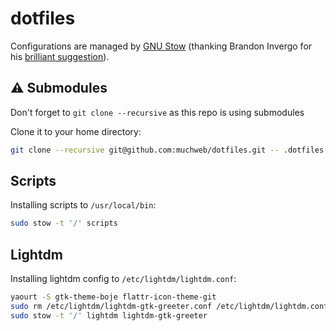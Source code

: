 # dotfiles

Configurations are managed by [GNU Stow](https://www.gnu.org/software/stow/) (thanking Brandon Invergo for his [brilliant suggestion](http://brandon.invergo.net/news/2012-05-26-using-gnu-stow-to-manage-your-dotfiles.html)).


## :warning: Submodules

Don't forget to `git clone --recursive` as this repo is using submodules

Clone it to your home directory:

```bash
git clone --recursive git@github.com:muchweb/dotfiles.git -- .dotfiles
```

## Scripts

Installing scripts to `/usr/local/bin`:

```bash
sudo stow -t '/' scripts
```

## Lightdm

Installing lightdm config to `/etc/lightdm/lightdm.conf`:

```bash
yaourt -S gtk-theme-boje flattr-icon-theme-git
sudo rm /etc/lightdm/lightdm-gtk-greeter.conf /etc/lightdm/lightdm.conf
sudo stow -t '/' lightdm lightdm-gtk-greeter
```
